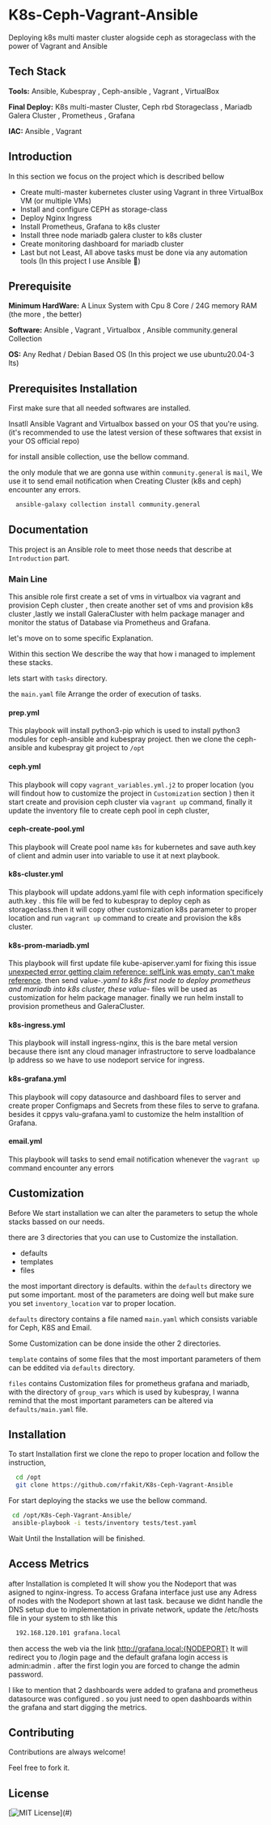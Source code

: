 
# K8s-Ceph-Vagrant-Ansible

Deploying k8s multi master cluster alogside ceph as storageclass with the power of Vagrant and Ansible

## Tech Stack

**Tools:**  Ansible, Kubespray , Ceph-ansible , Vagrant , VirtualBox

**Final Deploy:**  K8s multi-master Cluster, Ceph rbd Storageclass , Mariadb Galera Cluster , Prometheus , Grafana

**IAC:**  Ansible , Vagrant

## Introduction

In this section we focus on the project which is described bellow

- Create multi-master kubernetes cluster using Vagrant in three VirtualBox VM (or multiple VMs)
- Install and configure CEPH as storage-class
- Deploy Nginx Ingress
- Install Prometheus, Grafana to k8s cluster
- Install three node mariadb galera cluster to k8s cluster
- Create monitoring dashboard for mariadb cluster
- Last but not Least, All above tasks must be done via any automation tools (In this project I use Ansible 💪)

## Prerequisite

**Minimum HardWare:**  A Linux System with Cpu 8 Core / 24G memory RAM (the more , the better)

**Software:**  Ansible , Vagrant , Virtualbox , Ansible community.general Collection

**OS:**  Any Redhat / Debian Based OS (In this project we use ubuntu20.04-3 lts)


## Prerequisites Installation

First make sure that all needed softwares are installed.

Insatll Ansible Vagrant and Virtualbox bassed on your OS that you're using. (it's recommended to use the latest version of these softwares that exsist in your OS official repo)

for install ansible collection, use the bellow command.

the only module that we are gonna use within `community.general` is `mail`, We use it to send email notification when Creating Cluster (k8s and ceph) encounter any errors.

```bash
  ansible-galaxy collection install community.general
```



## Documentation

This project is an Ansible role to meet those needs that describe at `Introduction` part.

### Main Line
This ansible role first create a set of vms in virtualbox via vagrant and provision Ceph cluster , then
create another set of vms and provision k8s cluster ,lastly we install GaleraCluster with helm package manager and monitor the status of Database via Prometheus and Grafana.

let's move on to some specific Explanation.

Within this section We describe the way that how i managed to implement these stacks.

lets start with `tasks` directory.

the `main.yaml` file Arrange the order of execution of tasks.

#### prep.yml
This playbook will install python3-pip which is used to install python3 modules for ceph-ansible and kubespray project.
then we clone the  ceph-ansible and kubespray git project to `/opt`

#### ceph.yml
This playbook will copy `vagrant_variables.yml.j2` to proper location (you will findout how to customize the project in `Customization` section )
then it start create and provision ceph cluster via `vagrant up` command, finally it update the inventory file to create ceph pool in ceph cluster,

#### ceph-create-pool.yml
This playbook will Create pool name `k8s` for kubernetes and save auth.key of client and admin user into variable to use it at next playbook.

#### k8s-cluster.yml
This playbook will update addons.yaml file with ceph information specificely auth.key . this file will be fed to kubespray to deploy ceph as storageclass.then it will copy other customization k8s parameter to proper location and run `vagrant up` command to create and provision the k8s cluster.

#### k8s-prom-mariadb.yml
This playbook will first update file kube-apiserver.yaml for fixing this issue  [unexpected error getting claim reference: selfLink was empty, can't make reference](https://github.com/kubernetes-sigs/nfs-subdir-external-provisioner/issues/25).
then send value-*.yaml to k8s first node to deploy prometheus and mariadb into k8s cluster, these value-* files will be used as  customization for helm package manager.
finally we run helm install to provision prometheus and GaleraCluster.

#### k8s-ingress.yml
This playbook will install  ingress-nginx, this is the bare metal version because there isnt any cloud manager infrastructore to serve loadbalance Ip address so we have to use nodeport service for ingress.

#### k8s-grafana.yml
This playbook will copy datasource and dashboard files to server and create proper Configmaps and Secrets from these files to serve to grafana.
besides it cppys valu-grafana.yaml to customize the helm installtion of Grafana.

#### email.yml
This playbook will tasks to send email notification whenever the `vagrant up` command encounter any errors
## Customization

Before We start installation we can alter the parameters to setup the whole stacks bassed on our needs.

there are 3 directories that you can use to Customize the installation.
- defaults
- templates
- files

the most important directory is defaults. within the `defaults` directory we put some important.
most of the parameters are doing well but make sure you set `inventory_location` var to proper location.

`defaults` directory contains a file named `main.yaml` which consists variable for Ceph, K8S and Email.

Some Customization can be done inside the other 2 directories.

`template` contains of some files that the most important parameters of them can be eddited via `defaults` directory.

`files` contains Customization files for prometheus grafana and mariadb, with the directory of `group_vars` which is used by kubespray, I wanna remind that the most important parameters can be altered via `defaults/main.yaml` file.

## Installation

To start Installation first we clone the repo to proper location and follow the instruction,
```bash
  cd /opt
  git clone https://github.com/rfakit/K8s-Ceph-Vagrant-Ansible
```
For start deploying the stacks we use the bellow command.
 ```bash
  cd /opt/K8s-Ceph-Vagrant-Ansible/
  ansible-playbook -i tests/inventory tests/test.yaml
```
Wait Until the Installation will be finished.

## Access Metrics

after Installation is completed It will show you the Nodeport that was asigned to nginx-ingress.
To access Grafana interface just use any Adress of nodes with the Nodeport shown at last task.
because we didnt handle the DNS setup due to implementation in private network, update the /etc/hosts file in your system to 
sth like this

 ```bash
   192.168.120.101 grafana.local
```

then access the web via the link http://grafana.local:{NODEPORT}
It will redirect you to /login page and the default grafana login access is admin:admin . 
after the first login you are forced to change the admin password.

I like to mention that 2 dashboards were added to grafana and prometheus datasource was configured . so you just need to open dashboards within the grafana and start digging the metrics.


## Contributing

Contributions are always welcome!

Feel free to fork it.
## License

[![MIT License](https://img.shields.io/apm/l/atomic-design-ui.svg?)](#)

